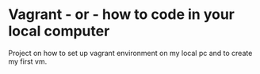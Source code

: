 # Vagrant - or - how to code in your local computer
  Project on how to set up vagrant environment on my local pc and to create my first vm. 